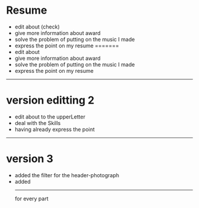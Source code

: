 # Resume

*   edit about (check)
*   give more information about award 
*   solve the problem of putting on the music I made
*   express the point on my resume
=======
* edit about
* give more information about award 
* solve the problem of putting on the music I made
* express the point on my resume
***
# version editting 2
*   edit about to the upperLetter
*   deal with the Skills
*   having already express the point
***
# version 3
*   added the filter for the header-photograph
*   added <hr> for every part

